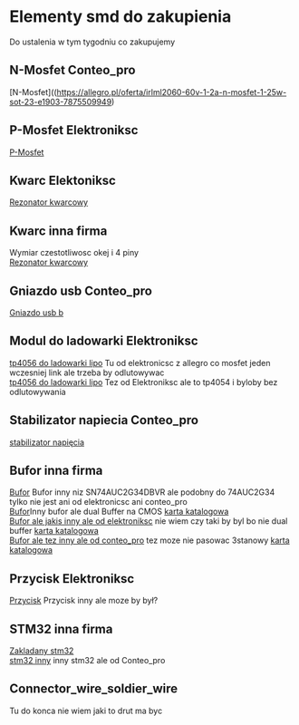 # Elementy smd do zakupienia

Do ustalenia w tym tygodniu co zakupujemy  

## N-Mosfet Conteo_pro  
[N-Mosfet]((https://allegro.pl/oferta/irlml2060-60v-1-2a-n-mosfet-1-25w-sot-23-e1903-7875509949) 
## P-Mosfet Elektroniksc  
[P-Mosfet](https://allegro.pl/oferta/irlml6402-sot23-p-channel-si2301-kpl-10szt-12848211828)  
## Kwarc Elektoniksc 
[Rezonator kwarcowy](https://allegro.pl/oferta/kwarc-32-768khz-smd-abs07-32-768khz-t-12-5pf-x2szt-12064929900)  
## Kwarc inna firma  
Wymiar czestotliwosc okej i 4 piny  
[Rezonator kwarcowy](https://allegro.pl/oferta/rezonator-kwarcowy-smd-32-768khz-ndk-1szt-a529-6692482864)  
## Gniazdo usb Conteo_pro 
[Gniazdo usb b](https://allegro.pl/oferta/mx-105017-0001-gniazdo-usb-b-micro-smt-5pin-12054224486)  
## Modul do ladowarki Elektroniksc
[tp4056 do ladowarki lipo](https://allegro.pl/oferta/m5137-ladowarka-akumulatorow-li-ion-to4056-8863674707) Tu od elektronicsc z allegro co mosfet jeden wczesniej link ale trzeba by odlutowywac   
[tp4056 do ladowarki lipo](https://allegro.pl/oferta/tp4054-42-kontroler-ladowania-li-lon-sot23-5-7953080285) Tez od Elektroniksc ale to tp4054 i byloby bez odlutowywania  

## Stabilizator napiecia Conteo_pro
[stabilizator napięcia](https://allegro.pl/oferta/spx5205m5l3-3tr-stabilizator-napiecia-ldo-3-3v-12409161294?fbclid=IwAR1b71S7HsXbepYxkrcGBAuwzsbn1yQ71cF78s29FptoZ9Dv9-lpUvMwqxk)

## Bufor inna firma
[Bufor](https://allegro.pl/oferta/sn74auc2g34dbvr-x4szt-12473535404) Bufor inny niz SN74AUC2G34DBVR ale podobny do 74AUC2G34 tylko nie jest ani od elektronicsc ani conteo_pro  
[Bufor](https://allegro.pl/oferta/nc7wz16p6x-smd-s-c-88-dual-buffer-9958671515)Inny bufor ale dual Buffer na CMOS [karta katalogowa](https://www.mouser.com/datasheet/2/308/NC7WZ16-1301496.pdf)  
[Bufor ale jakis inny ale od elektroniksc](https://allegro.pl/oferta/74lvc1g125gw-bufor-tssop5-x5szt-12080132627) nie wiem czy taki by byl bo nie dual buffer [karta katalogowa](https://www.mouser.pl/datasheet/2/916/74LVC1G125-1512149.pdf)  
[Bufor ale tez inny ale od conteo_pro](https://allegro.pl/oferta/m74vhc1gt125df2g-cyfrowy-3-stanowy-bufor-sc88a-11849828081) tez moze nie pasowac 3stanowy [karta katalogowa](https://www.mouser.com/datasheet/2/308/MC74VHC1GT125-D-78788.pdf)  
## Przycisk Elektroniksc
[Przycisk](https://allegro.pl/oferta/int1188f15a-mikroprzycisk-3-1x3-1-1-5mm-smd-7300457422)
Przycisk inny ale moze by był?  
## STM32 inna firma
[Zakladany stm32](https://allegrolokalnie.pl/oferta/mikrokontroler-stm32l051k6t6)  
[stm32 inny](https://allegro.pl/oferta/stm32g031j6m6-mikrokontroler-arm-32kb-64mhz-sop-8-11824556072) inny stm32 ale od Conteo_pro

## Connector_wire_soldier_wire  
Tu do konca nie wiem jaki to drut ma byc








